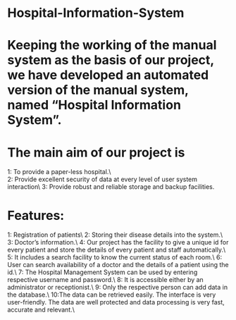 # Hospital-Information-System

# Keeping the working of the manual system as the basis of our project, we have developed an automated version of the manual system, named “Hospital Information System”. 

# The main aim of our project is 
  1: To provide a paper-less hospital.\  
  2: Provide excellent security of data at every level of user system interaction\ 
  3: Provide robust and reliable storage and backup facilities. 
  
# Features:
  1: Registration of patients\ 
  2: Storing their disease details into the system.\ 
  3: Doctor’s information.\ 
  4: Our project has the facility to give a unique id for every patient and store the details of every patient and staff automatically.\ 
  5: It includes a search facility to know the current status of each room.\ 
  6: User can search availability of a doctor and the details of a patient using the id.\ 
  7: The Hospital Management System can be used by entering respective username and password.\ 
  8: It is accessible either by an administrator or receptionist.\ 
  9: Only the respective person can add data in the database.\ 
  10:The data can be retrieved easily. The interface is very user-friendly. The data are well protected and data processing is very fast,      accurate and relevant.\
